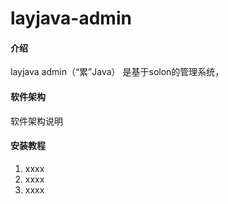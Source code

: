 # layjava-admin

#### 介绍
layjava admin（“累”Java） 是基于solon的管理系统， 

#### 软件架构
软件架构说明


#### 安装教程

1.  xxxx
2.  xxxx
3.  xxxx
